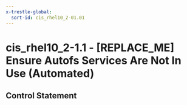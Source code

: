 ```yaml
---
x-trestle-global:
  sort-id: cis_rhel10_2-01.01
---
```


# cis_rhel10_2-1.1 - \[REPLACE_ME\] Ensure Autofs Services Are Not In Use (Automated)

## Control Statement
